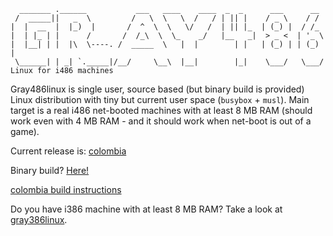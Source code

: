 ```
  _______ .______           ___   ____    ____  _  _      ___      __   
 /  _____||   _  \         /   \  \   \  /   / | || |    / _ \    / /   
|  |  __  |  |_)  |       /  ^  \  \   \/   /  | || |_  | (_) |  / /_   
|  | |_ | |      /       /  /_\  \  \_    _/   |__   _|  > _ <  | '_ \  
|  |__| | |  |\  \----. /  _____  \   |  |        | |   | (_) | | (_) | 
 \______| | _| `._____|/__/     \__\  |__|        |_|    \___/   \___/  
Linux for i486 machines
```

Gray486linux is single user, source based (but binary build is provided) Linux distribution with tiny but current user space (`busybox` + `musl`). Main target is a real i486 net-booted machines with at least 8 MB RAM (should work even with 4 MB RAM - and it should work when net-boot is out of a game).

Current release is: [colombia](https://github.com/marmolak/gray486linux/tree/master/releases/colombia/)

Binary build? [Here!](https://github.com/marmolak/gray486linux/blob/master/releases/colombia/bin/bzImage?raw=true)

[colombia build instructions](https://github.com/marmolak/gray486linux/tree/master/releases/colombia/src#readme)

Do you have i386 machine with at least 8 MB RAM? Take a look at [gray386linux](https://github.com/marmolak/gray386linux).
